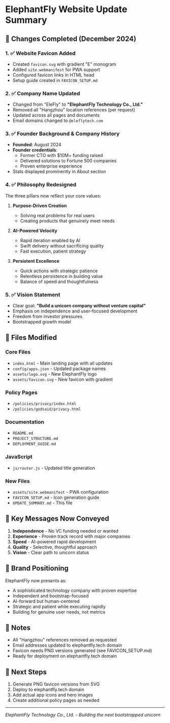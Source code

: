 # ElephantFly Website Update Summary

## 🔄 Changes Completed (December 2024)

### 1. ✅ **Website Favicon Added**
- Created `favicon.svg` with gradient "E" monogram
- Added `site.webmanifest` for PWA support
- Configured favicon links in HTML head
- Setup guide created in `FAVICON_SETUP.md`

### 2. ✅ **Company Name Updated**
- Changed from "EleFly" to **"ElephantFly Technology Co., Ltd."**
- Removed all "Hangzhou" location references (per request)
- Updated across all pages and documents
- Email domains changed to `@eleflytech.com`

### 3. ✅ **Founder Background & Company History**
- **Founded**: August 2024
- **Founder credentials**: 
  - Former CTO with $10M+ funding raised
  - Delivered solutions to Fortune 500 companies
  - Proven enterprise experience
- Stats displayed prominently in About section

### 4. ✅ **Philosophy Redesigned**
The three pillars now reflect your core values:

1. **Purpose-Driven Creation**
   - Solving real problems for real users
   - Creating products that genuinely meet needs

2. **AI-Powered Velocity**  
   - Rapid iteration enabled by AI
   - Swift delivery without sacrificing quality
   - Fast execution, patient strategy

3. **Persistent Excellence**
   - Quick actions with strategic patience
   - Relentless persistence in building value
   - Balance of speed and thoughtfulness

### 5. ✅ **Vision Statement**
- Clear goal: **"Build a unicorn company without venture capital"**
- Emphasis on independence and user-focused development
- Freedom from investor pressures
- Bootstrapped growth model

## 📁 Files Modified

### Core Files
- `index.html` - Main landing page with all updates
- `config/apps.json` - Updated package names
- `assets/logo.svg` - New ElephantFly logo
- `assets/favicon.svg` - New favicon with gradient

### Policy Pages
- `/policies/privacy/index.html`
- `/policies/godsaid/privacy.html`

### Documentation
- `README.md`
- `PROJECT_STRUCTURE.md`
- `DEPLOYMENT_GUIDE.md`

### JavaScript
- `js/router.js` - Updated title generation

### New Files
- `assets/site.webmanifest` - PWA configuration
- `FAVICON_SETUP.md` - Icon generation guide
- `UPDATE_SUMMARY.md` - This file

## 🎯 Key Messages Now Conveyed

1. **Independence** - No VC funding needed or wanted
2. **Experience** - Proven track record with major companies
3. **Speed** - AI-powered rapid development
4. **Quality** - Selective, thoughtful approach
5. **Vision** - Clear path to unicorn status

## 🌟 Brand Positioning

ElephantFly now presents as:
- A sophisticated technology company with proven expertise
- Independent and bootstrap-focused
- AI-forward but human-centered
- Strategic and patient while executing rapidly
- Building for genuine user needs, not metrics

## 📝 Notes

- All "Hangzhou" references removed as requested
- Email addresses updated to elephantfly.tech domain
- Favicon needs PNG versions generated (see FAVICON_SETUP.md)
- Ready for deployment on elephantfly.tech domain

## 🚀 Next Steps

1. Generate PNG favicon versions from SVG
2. Deploy to elephantfly.tech domain
3. Add actual app icons and hero images
4. Create additional policy pages as needed

---

*ElephantFly Technology Co., Ltd. - Building the next bootstrapped unicorn*
